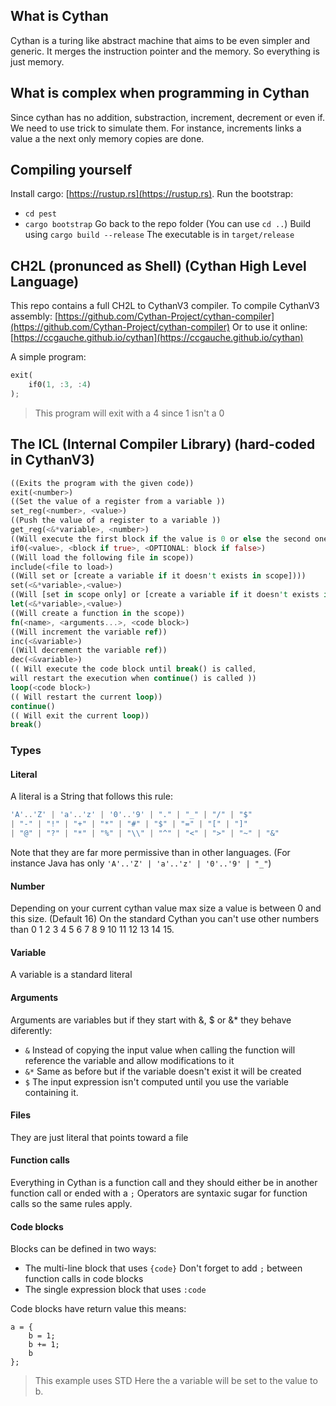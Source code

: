 ## What is Cythan

Cythan is a turing like abstract machine that aims to be even simpler and generic.
It merges the instruction pointer and the memory. So everything is just memory.

## What is complex when programming in Cythan

Since cythan has no addition, substraction, increment, decrement or even if.
We need to use trick to simulate them.
For instance, increments links a value a the next only memory copies are done.

## Compiling yourself

Install cargo: [https://rustup.rs](https://rustup.rs).
Run the bootstrap:

- `cd pest`
- `cargo bootstrap`
  Go back to the repo folder (You can use `cd ..`)
  Build using `cargo build --release`
  The executable is in `target/release`

## CH2L (pronunced as Shell) (Cythan High Level Language)

This repo contains a full CH2L to CythanV3 compiler.
To compile CythanV3 assembly: [https://github.com/Cythan-Project/cythan-compiler](https://github.com/Cythan-Project/cythan-compiler)
Or to use it online: [https://ccgauche.github.io/cythan](https://ccgauche.github.io/cythan)

A simple program:

```rust
exit(
    if0(1, :3, :4)
);
```

> This program will exit with a 4 since 1 isn't a 0

## The ICL (Internal Compiler Library) (hard-coded in CythanV3)

```rust
((Exits the program with the given code))
exit(<number>)
((Set the value of a register from a variable ))
set_reg(<number>, <value>)
((Push the value of a register to a variable ))
get_reg(<&*variable>, <number>)
((Will execute the first block if the value is 0 or else the second one if it exists))
if0(<value>, <block if true>, <OPTIONAL: block if false>)
((Will load the following file in scope))
include(<file to load>)
((Will set or [create a variable if it doesn't exists in scope])))
set(<&*variable>,<value>)
((Will [set in scope only] or [create a variable if it doesn't exists in scope]))
let(<&*variable>,<value>)
((Will create a function in the scope))
fn(<name>, <arguments...>, <code block>)
((Will increment the variable ref))
inc(<&variable>)
((Will decrement the variable ref))
dec(<&variable>)
(( Will execute the code block until break() is called,
will restart the execution when continue() is called ))
loop(<code block>)
(( Will restart the current loop))
continue()
(( Will exit the current loop))
break()
```

### Types

#### Literal

A literal is a String that follows this rule:

```rust
'A'..'Z' | 'a'..'z' | '0'..'9' | "." | "_" | "/" | "$"
| "-" | "!" | "+" | "*" | "#" | "$" | "=" | "[" | "]"
| "@" | "?" | "*" | "%" | "\\" | "^" | "<" | ">" | "~" | "&"
```

Note that they are far more permissive than in other languages. (For instance Java has only `'A'..'Z' | 'a'..'z' | '0'..'9' | "_"`)

#### Number

Depending on your current cythan value max size a value is between 0 and this size. (Default 16)
On the standard Cythan you can't use other numbers than 0 1 2 3 4 5 6 7 8 9 10 11 12 13 14 15.

#### Variable

A variable is a standard literal

#### Arguments

Arguments are variables but if they start with &, $ or &\* they behave diferently:

- `&` Instead of copying the input value when calling the function will reference the variable
  and allow modifications to it
- `&*` Same as before but if the variable doesn't exist it will be created
- `$` The input expression isn't computed until you use the variable containing it.

#### Files

They are just literal that points toward a file

#### Function calls

Everything in Cythan is a function call and they should either be in another function call or ended with a `;`
Operators are syntaxic sugar for function calls so the same rules apply.

#### Code blocks

Blocks can be defined in two ways:

- The multi-line block that uses `{code}`
  Don't forget to add `;` between function calls in code blocks
- The single expression block that uses `:code`

Code blocks have return value this means:

```
a = {
    b = 1;
    b += 1;
    b
};
```

> This example uses STD
> Here the a variable will be set to the value to b.
